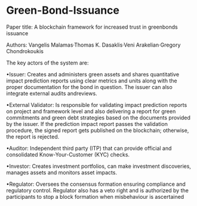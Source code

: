 # Green-Bond-Issuance

Paper title: A blockchain framework for increased trust in greenbonds issuance

Authors: Vangelis Malamas·Thomas K. Dasaklis·Veni Arakelian·Gregory Chondrokoukis

The key actors of the system are:

•Issuer: Creates  and  administers  green  assets  and  shares  quantitative  impact prediction reports using clear metrics and units along with the proper documentation for the bond in question. The issuer can also integrate external audits andreviews.

•External Validator: Is responsible for validating impact prediction reports on project and framework level and also delivering a report for green commitments and green debt strategies based on the documents provided by the issuer. If the prediction impact report passes the validation procedure, the signed report gets published on the blockchain; otherwise, the report is rejected.

•Auditor: Independent third party (ITP) that can provide official and consolidated Know-Your-Customer (KYC) checks.

•Investor: Creates investment portfolios, can make investment discoveries, manages assets and monitors asset impacts.

•Regulator: Oversees the consensus formation ensuring compliance and regulatory control. Regulator also has a veto right and is authorized by the participants to stop a block formation when misbehaviour is ascertained
